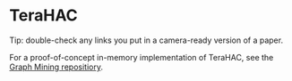 # TeraHAC

Tip: double-check any links you put in a camera-ready version of a paper.

For a proof-of-concept in-memory implementation of TeraHAC, see the [Graph Mining repositiory](https://github.com/google/graph-mining/tree/main/in_memory/clustering/hac).